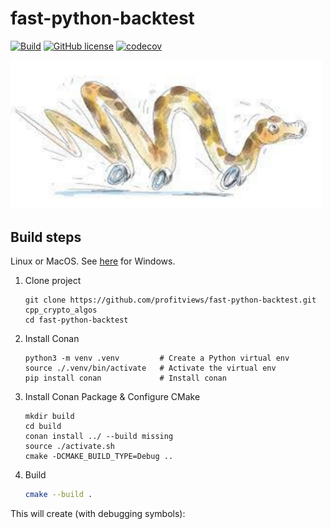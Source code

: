 # fast-python-backtest

 [![Build](https://github.com/profitviews/fast-python-backtest/actions/workflows/cmake.yml/badge.svg)](https://github.com/profitviews/fast-python-backtest/actions)
 [![GitHub license](https://img.shields.io/badge/license-MIT-blue.svg)](https://raw.githubusercontent.com/profitviews/fast-python-backtest/master/LICENSE.MIT)
 [![codecov](https://codecov.io/gh/profitviews/fast-python-backtest/branch/main/graph/badge.svg?token=1JmtZA8soP)](https://codecov.io/gh/profitviews/fast-python-backtest)

<img src="/assets/images/fast-python.png" style="width:500px"> 


## Build steps

Linux or MacOS.  See [here](https://github.com/profitviews/fast-python-backtest/blob/main/windows.md) for Windows.

1. Clone project
   ```
   git clone https://github.com/profitviews/fast-python-backtest.git cpp_crypto_algos
   cd fast-python-backtest
   ```

2. Install Conan
   ```
   python3 -m venv .venv         # Create a Python virtual env
   source ./.venv/bin/activate   # Activate the virtual env
   pip install conan             # Install conan
   ```

3. Install Conan Package & Configure CMake 
   ```
   mkdir build
   cd build
   conan install ../ --build missing
   source ./activate.sh
   cmake -DCMAKE_BUILD_TYPE=Debug ..
   ```
   
4. Build
   ```bash
   cmake --build .
   ```

This will create (with debugging symbols):


